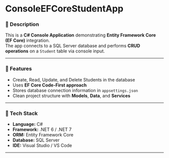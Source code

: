 
# ConsoleEFCoreStudentApp

### 📘 Description
This is a **C# Console Application** demonstrating **Entity Framework Core (EF Core)** integration.  
The app connects to a SQL Server database and performs **CRUD operations** on a `Student` table via console input.

---

### 🚀 Features
- Create, Read, Update, and Delete Students in the database  
- Uses **EF Core Code-First approach**  
- Stores database connection information in `appsettings.json`  
- Clean project structure with **Models**, **Data**, and **Services**  

---

### 🧱 Tech Stack
- **Language:** C#  
- **Framework:** .NET 6 / .NET 7  
- **ORM:** Entity Framework Core  
- **Database:** SQL Server  
- **IDE:** Visual Studio / VS Code  

---

